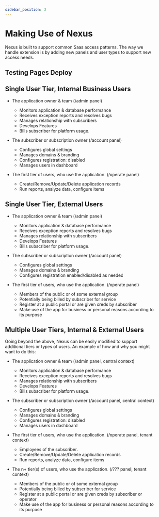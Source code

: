 ```yaml
---
sidebar_position: 2
---
```


# Making Use of Nexus

Nexus is built to support common Saas access patterns. The way we handle extension is by
adding new panels and user types to support new access needs. 

## Testing Pages Deploy


## Single User Tier, Internal Business Users

  * The application owner & team (/admin panel)
    * Monitors application & database performance
    * Receives exception reports and resolves bugs
    * Manages relationship with subscribers
    * Develops Features
    * Bills subscriber for platform usage.
   
  * The subscriber or subscription owner (/account panel)
    * Configures global settings
    * Manages domains & branding
    * Configures registration: disabled
    * Manages users in dashboard

  * The first tier of users, who use the application. (/operate panel)
    * Create/Remove/Update/Delete application records
    * Run reports, analyze data, configure items

## Single User Tier, External Users

  * The application owner & team (/admin panel)
    * Monitors application & database performance
    * Receives exception reports and resolves bugs
    * Manages relationship with subscribers
    * Develops Features
    * Bills subscriber for platform usage.

  * The subscriber or subscription owner (/account panel)
    * Configures global settings
    * Manages domains & branding
    * Configures registration enabled/disabled as needed

  * The first tier of users, who use the application. (/operate panel)
    * Members of the public or of some external group
    * Potentially being billed by subscriber for service
    * Register at a public portal or are given creds by subscriber
    * Make use of the app for business or personal reasons according to its purpose

## Multiple User Tiers, Internal & External Users

Going beyond the above, Nexus can be easily modified to support additional tiers or types of users.
An example of how and why you might want to do this:

  * The application owner & team (/admin panel, central context)
    * Monitors application & database performance
    * Receives exception reports and resolves bugs
    * Manages relationship with subscribers
    * Develops Features
    * Bills subscriber for platform usage.
   
  * The subscriber or subscription owner (/account panel, central context)
    * Configures global settings
    * Manages domains & branding
    * Configures registration: disabled
    * Manages users in dashboard

  * The first tier of users, who use the application. (/operate panel, tenant context)
    * Employees of the subscriber. 
    * Create/Remove/Update/Delete application records
    * Run reports, analyze data, configure items

  * The n+ tier(s) of users, who use the application. (/??? panel, tenant context)
    * Members of the public or of some external group
    * Potentially being billed by subscriber for service
    * Register at a public portal or are given creds by subscriber or operator
    * Make use of the app for business or personal reasons according to its purpose
